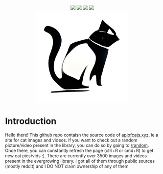 <div align='center'>
   <!-- Thank you coloors.co! -->

   <!-- <img src="https://img.shields.io/website?color=4d4d4d&labelColor=302D41&label=STATUS&style=for-the-badge&url=https%3A%2F%2Fapiofcats.xyz">
   <img src="https://img.shields.io/github/stars/msr8/catapi?color=202020&labelColor=302D41&style=for-the-badge">
   <img src="https://img.shields.io/github/last-commit/msr8/markify?color=ffd100&labelColor=302D41&style=for-the-badge">   
   <img src="https://img.shields.io/github/issues/msr8/markify?color=ffee32&labelColor=302D41&style=for-the-badge"> -->

   <img src="https://img.shields.io/website?color=4d4d4d&labelColor=302D41&label=STATUS&style=for-the-badge&url=https%3A%2F%2Fapiofcats.xyz">
   <img src="https://img.shields.io/github/stars/msr8/catapi?color=3E3E3E&labelColor=302D41&style=for-the-badge">
   <img src="https://img.shields.io/github/last-commit/msr8/markify?color=2F2F2F&labelColor=302D41&style=for-the-badge">   
   <img src="https://img.shields.io/github/issues/msr8/markify?color=202020&labelColor=302D41&style=for-the-badge">

   <br>

   <!-- [ ![img](./static/logo.png) ](https://apiofcats.xyz) -->

   <a href="https://apiofcats.xyz">
       <img src='./static/logo.png' alt='apiofcats.xyz' width=300>
   </a>

</div>



# Introduction

Hello there! This github repo contaisn the source code of [apiofcats.xyz](https://apiofcats.xyz), ie a site for cat images and videos. If you want to check out a random picture/video present in the library, you can do so by going to [/random](https://apiofcats.xyz/random). Once there, you can constantly refresh the page (ctrl+R or cmd+R) to get new cat pics/vids :). There are currently over 3500 images and videos present in the evergrowing library. I got all of them through public sources (mostly reddit) and I DO NOT claim ownership of any of them




